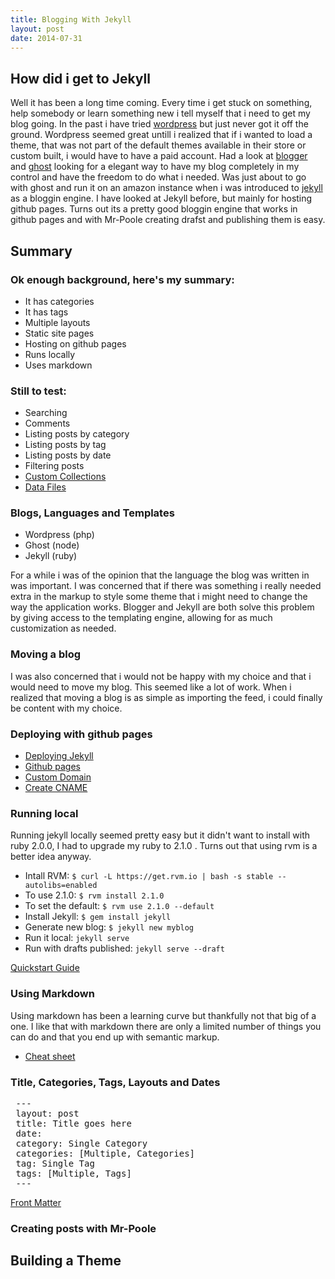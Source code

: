 ```yaml
---
title: Blogging With Jekyll
layout: post
date: 2014-07-31
---
```


## How did i get to Jekyll
Well it has been a long time coming. 
Every time i get stuck on something, help somebody or learn something new i tell myself that i need to get my blog going. 
In the past i have tried [wordpress](https://wordpress.com) but just never got it off the ground. 
Wordpress seemed great untill i realized that if i wanted to load a theme, that was not part of the default themes available in their store or custom built, i would have to have a paid account. 
Had a look at [blogger](https://www.blogger.com) and [ghost](https://ghost.org) looking for a elegant way to have my blog completely in my control and have the freedom to do what i needed.
Was just about to go with ghost and run it on an amazon instance when i was introduced to [jekyll](http://jekyllrb.com) as a bloggin engine.
I have looked at Jekyll before, but mainly for hosting github pages.
Turns out its a pretty good bloggin engine that works in github pages and with Mr-Poole creating drafst and publishing them is easy.

## Summary

### Ok enough background, here's my summary:
* It has categories
* It has tags
* Multiple layouts
* Static site pages
* Hosting on github pages
* Runs locally
* Uses markdown

### Still to test:
* Searching
* Comments
* Listing posts by category
* Listing posts by tag
* Listing posts by date
* Filtering posts
* [Custom Collections](http://jekyllrb.com/docs/collections/)
* [Data Files](http://jekyllrb.com/docs/datafiles/)

### Blogs, Languages and Templates
* Wordpress (php)
* Ghost (node)
* Jekyll (ruby)

For a while i was of the opinion that the language the blog was written in was important. 
I was concerned that if there was something i really needed extra in the markup to style some theme that i might need to change the way the application works. 
Blogger and Jekyll are both solve this problem by giving access to the templating engine, allowing for as much customization as needed.

### Moving a blog

I was also concerned that i would not be happy with my choice and that i would need to move my blog. 
This seemed like a lot of work.
When i realized that moving a blog is as simple as importing the feed, i could finally be content with my choice.

### Deploying with github pages
* [Deploying Jekyll](http://jekyllrb.com/docs/github-pages)
* [Github pages](https://help.github.com/articles/user-organization-and-project-pages)
* [Custom Domain](https://help.github.com/articles/setting-up-a-custom-domain-with-github-pages) 
* [Create CNAME](https://help.github.com/articles/setting-up-a-custom-domain-with-github-pages)

### Running local
Running jekyll locally seemed pretty easy but it didn't want to install with ruby 2.0.0, I had to upgrade my ruby to 2.1.0 . Turns out that using rvm is a better idea anyway.

* Intall RVM: `$ curl -L https://get.rvm.io | bash -s stable --autolibs=enabled`
* To use 2.1.0: `$ rvm install 2.1.0`
* To set the default: `$ rvm use 2.1.0 --default` 
* Install Jekyll: `$ gem install jekyll`
* Generate new blog: `$ jekyll new myblog`
* Run it local: `jekyll serve`
* Run with drafts published: `jekyll serve --draft`

[Quickstart Guide](http://jekyllrb.com/docs/quickstart)

### Using Markdown

Using markdown has been a learning curve but thankfully not that big of a one. 
I like that with markdown there are only a limited number of things you can do and that you end up with semantic markup.

* [Cheat sheet](https://github.com/adam-p/markdown-here/wiki/Markdown-Cheatsheet)

### Title, Categories, Tags, Layouts and Dates

<pre>
 ---
 layout: post
 title: Title goes here
 date: 
 category: Single Category
 categories: [Multiple, Categories]
 tag: Single Tag
 tags: [Multiple, Tags]
 ---
</pre>

[Front Matter](http://jekyllrb.com/docs/frontmatter)

### Creating posts with Mr-Poole

## Building a Theme

